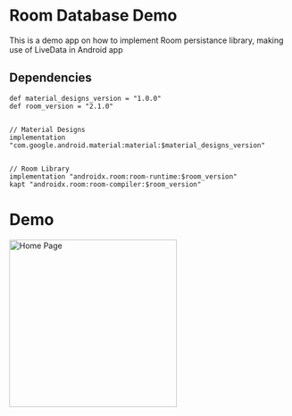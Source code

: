 # Room Database Demo
 This is a demo app on how to implement Room persistance library, making use of LiveData in Android app
 
 ## Dependencies

```
def material_designs_version = "1.0.0"
def room_version = "2.1.0"


// Material Designs
implementation "com.google.android.material:material:$material_designs_version"


// Room Library
implementation "androidx.room:room-runtime:$room_version"
kapt "androidx.room:room-compiler:$room_version"
```
# Demo
 
  <td>
    <p align="left">
  <img src="https://user-images.githubusercontent.com/10658016/66370334-70ad3100-e9bd-11e9-8573-40a3cca32dac.gif?raw=true" alt="Home Page" width="300"/>
</p>
